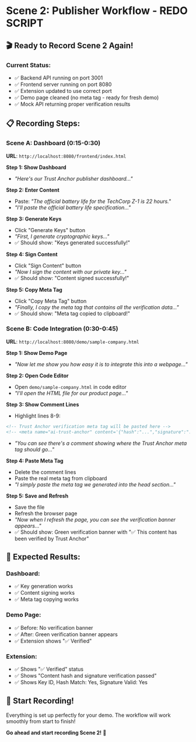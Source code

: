 # Scene 2: Publisher Workflow - REDO SCRIPT

## 🎬 **Ready to Record Scene 2 Again!**

### **Current Status:**
- ✅ Backend API running on port 3001
- ✅ Frontend server running on port 8080  
- ✅ Extension updated to use correct port
- ✅ Demo page cleaned (no meta tag - ready for fresh demo)
- ✅ Mock API returning proper verification results

## 📋 **Recording Steps:**

### **Scene A: Dashboard (0:15-0:30)**

**URL**: `http://localhost:8080/frontend/index.html`

**Step 1: Show Dashboard**
- *"Here's our Trust Anchor publisher dashboard..."*

**Step 2: Enter Content**
- Paste: *"The official battery life for the TechCorp Z-1 is 22 hours."*
- *"I'll paste the official battery life specification..."*

**Step 3: Generate Keys**
- Click "Generate Keys" button
- *"First, I generate cryptographic keys..."*
- ✅ Should show: "Keys generated successfully!"

**Step 4: Sign Content**
- Click "Sign Content" button
- *"Now I sign the content with our private key..."*
- ✅ Should show: "Content signed successfully!"

**Step 5: Copy Meta Tag**
- Click "Copy Meta Tag" button
- *"Finally, I copy the meta tag that contains all the verification data..."*
- ✅ Should show: "Meta tag copied to clipboard!"

### **Scene B: Code Integration (0:30-0:45)**

**URL**: `http://localhost:8080/demo/sample-company.html`

**Step 1: Show Demo Page**
- *"Now let me show you how easy it is to integrate this into a webpage..."*

**Step 2: Open Code Editor**
- Open `demo/sample-company.html` in code editor
- *"I'll open the HTML file for our product page..."*

**Step 3: Show Comment Lines**
- Highlight lines 8-9:
```html
<!-- Trust Anchor verification meta tag will be pasted here -->
<!-- <meta name="ai-trust-anchor" content='{"hash":"...","signature":"...","keyId":"..."}'> -->
```
- *"You can see there's a comment showing where the Trust Anchor meta tag should go..."*

**Step 4: Paste Meta Tag**
- Delete the comment lines
- Paste the real meta tag from clipboard
- *"I simply paste the meta tag we generated into the head section..."*

**Step 5: Save and Refresh**
- Save the file
- Refresh the browser page
- *"Now when I refresh the page, you can see the verification banner appears..."*
- ✅ Should show: Green verification banner with "✅ This content has been verified by Trust Anchor"

## 🎯 **Expected Results:**

### **Dashboard:**
- ✅ Key generation works
- ✅ Content signing works  
- ✅ Meta tag copying works

### **Demo Page:**
- ✅ Before: No verification banner
- ✅ After: Green verification banner appears
- ✅ Extension shows "✅ Verified"

### **Extension:**
- ✅ Shows "✅ Verified" status
- ✅ Shows "Content hash and signature verification passed"
- ✅ Shows Key ID, Hash Match: Yes, Signature Valid: Yes

## 🚀 **Start Recording!**

Everything is set up perfectly for your demo. The workflow will work smoothly from start to finish!

**Go ahead and start recording Scene 2!** 🎥 